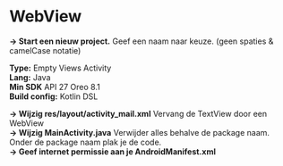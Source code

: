 # WebView
**-> Start een nieuw project.** Geef een naam naar keuze. (geen spaties & camelCase notatie)<br>

**Type:** Empty Views Activity<br>
**Lang:** Java<br>
**Min SDK** API 27 Oreo 8.1<br>
**Build config:** Kotlin DSL<br>

**-> Wijzig res/layout/activity_mail.xml**  Vervang de TextView door een WebView<br>
**-> Wijzig MainActivity.java**  Verwijder alles behalve de package naam. Onder de package naam plak je de code.<br>
**-> Geef internet permissie aan je AndroidManifest.xml** <uses-permission android:name="android.permission.INTERNET" /><br>

